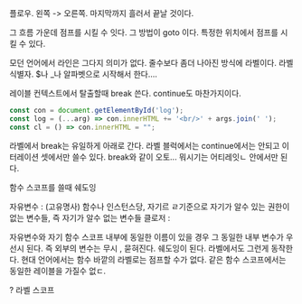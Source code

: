 플로우.
왼쪽 -> 오른쪽. 마지막까지 흘러서 끝날 것이다.

그 흐름 가운데 점프를 시킬 수 잇다. 그 방법이 goto 이다. 
특정한 위치에서 점프를 시킬 수 있다. 

모던 언어에서 라인은 그다지 의미가 없다.
줄수보다 좀더 나아진 방식에 라벨이다. 
라벨 식별자. $나 _나 알파벳으로 시작해서 한다....

레이블 컨텍스트에서 탈출할때 break 쓴다.
continue도 마찬가지이다. 

```javascript
const con = document.getElementById('log');
const log = (...arg) => con.innerHTML += '<br/>' + args.join(' ');
const cl = () => con.innerHTML = "";


```


라벨에서 break는 유일하게 아래로 간다. 
라벨 블럭에서는 continue에서는 안되고 이터레이션 셋에서만 쓸수 있다.
break와 같이 오토... 뭐시기는 어티레잇ㄴ 안에서만 된다. 

함수 스코프를 쓸때 쉐도잉


자유변수 : (고유명사) 함수나 인스턴스당, 자기르 ㄹ기준으로 자기가 알수 있는 권한이 없는 변수들, 즉 자기가 알수 없는 변수들
클로저 : 


자유변수와  자기 함수 스코프 내부에 동일한 이름이 있을 경우 그 동일한 내부 변수가 우선시 된다. 즉 외부의 변수는 무시 , 묻혀진다. 쉐도잉이 된다.
라벨에서도 그런게 동작한다. 현대 언어에서는 함수 바깥의 라벨로는 점프할 수가 없다.
같은 함수 스코프에서는 동일한 레이블을 가질수 없ㄷ.

? 라벨 스코프

